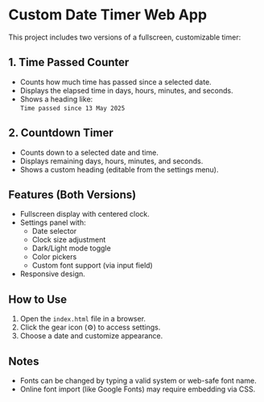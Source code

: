 # Custom Date Timer Web App

This project includes two versions of a fullscreen, customizable timer:

## 1. Time Passed Counter
- Counts how much time has passed since a selected date.
- Displays the elapsed time in days, hours, minutes, and seconds.
- Shows a heading like:  
  `Time passed since 13 May 2025`

## 2. Countdown Timer
- Counts down to a selected date and time.
- Displays remaining days, hours, minutes, and seconds.
- Shows a custom heading (editable from the settings menu).

## Features (Both Versions)
- Fullscreen display with centered clock.
- Settings panel with:
  - Date selector
  - Clock size adjustment
  - Dark/Light mode toggle
  - Color pickers  
  - Custom font support (via input field)
- Responsive design.

## How to Use
1. Open the `index.html` file in a browser.
2. Click the gear icon (⚙️) to access settings.
3. Choose a date and customize appearance.

## Notes
- Fonts can be changed by typing a valid system or web-safe font name.
- Online font import (like Google Fonts) may require embedding via CSS.

